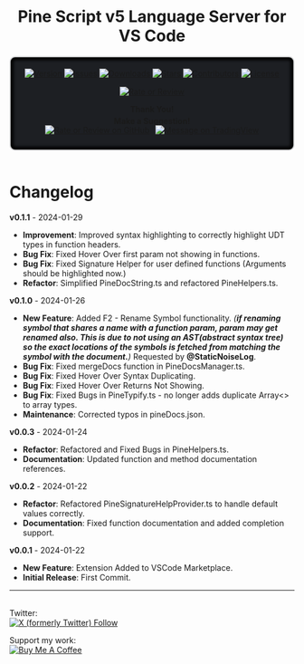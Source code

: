 <h1 align="center">Pine Script v5 Language Server for VS Code</h1>

<div style="background-color: #1d1f23; padding: 20px; text-align: center; border: 2px solid #d3d4d5; border-radius: 10px; box-shadow: inset 0px 0px 5px 5px black;">
  <div style="margin-bottom: 15px;">
    <a href="https://github.com/FFriZ/Pine-Script-v5-VS-Code" target="_blank"><img src="https://img.shields.io/github/package-json/v/FFriZ/Pine-Script-v5-VS-Code?color=green&style=flat-square" alt="Version"></a>
    <a href="https://github.com/FFriZ/Pine-Script-v5-VS-Code/issues" target="_blank"><img src="https://img.shields.io/github/issues/FFriZ/Pine-Script-v5-VS-Code?style=flat-square" alt="Issues"></a>
    <a href="#" target="_blank"><img src="https://img.shields.io/visual-studio-marketplace/i/frizlabz.pinescript-v5-vscode?color=blue&style=flat-square" alt="Downloads"></a>
    <a href="https://github.com/FFriZ/Pine-Script-v5-VS-Code/stargazers" target="_blank"><img src="https://img.shields.io/github/stars/FFriZ/Pine-Script-v5-VS-Code?color=green&style=flat-square" alt="Stars"></a>
    <a href="https://github.com/FFriZ/Pine-Script-v5-VS-Code/graphs/contributors" target="_blank"><img src="https://img.shields.io/github/contributors/FFriZ/Pine-Script-v5-VS-Code?color=green&style=flat-square" alt="Contributors"></a>
    <a href="https://github.com/FFriZ/Pine-Script-v5-VS-Code/blob/master/LICENSE" target="_blank"><img src="https://img.shields.io/github/license/FFriZ/Pine-Script-v5-VS-Code?color=magenta&style=flat-square" alt="License"></a>
  </div>
  <a href="https://marketplace.visualstudio.com/items?itemName=frizLabz.pinescript-v5-vscode&ssr=false#review-details" target="_blank"><img src="https://img.shields.io/badge/⭐⭐⭐⭐⭐-Leave_a_Rating_or_Review-brightgreen?style=flat-square" alt="Rate or Review"></a>
  <p><b>Thank You!</p>
  <p style="margin-top: -10px">Make a Suggestion!</b></p>
<div style="display: flex; justify-content: center; align-items: center; margin-top: -20px">
  <!-- GitHub Rating or Review Badge -->
  <a href="https://github.com/FFriZ/Pine-Script-v5-VS-Code/issues" target="_blank">
    <img src="https://img.shields.io/badge/GitHub-Here-white?style=flat-square" alt="Rate or Review on GitHub">
  </a>

  <span style="margin: 0px 5px;"></span>

  <!-- TradingView Profile Badge -->
  <a href="https://www.tradingview.com/u/FFriZz/" target="_blank">
    <img src="https://img.shields.io/badge/TradingView-Message Me-white?style=flat-square" alt="Message on TradingView">
  </a>
</div>



</div>
<br>

  
# Changelog

**v0.1.1** - 2024-01-29
- **Improvement**: Improved syntax highlighting to correctly highlight UDT types in function headers.
- **Bug Fix**: Fixed Hover Over first param not showing in functions.
- **Bug Fix**: Fixed Signature Helper for user defined functions (Arguments should be highlighted now.)
- **Refactor**: Simplified PineDocString.ts and refactored PineHelpers.ts.

**v0.1.0** - 2024-01-26
- **New Feature**: Added F2 - Rename Symbol functionality. *(**if renaming symbol that shares a name with a function param, param may get renamed also. This is due to not using an AST(abstract syntax tree) so the exact locations of the symbols is fetched from matching the symbol with the document.**)* 
Requested by **@StaticNoiseLog**.
- **Bug Fix**: Fixed mergeDocs function in PineDocsManager.ts.
- **Bug Fix**: Fixed Hover Over Syntax Duplicating.
- **Bug Fix**: Fixed Hover Over Returns Not Showing.
- **Bug Fix**: Fixed Bugs in PineTypify.ts - no longer adds duplicate Array<> to array types.
- **Maintenance**: Corrected typos in pineDocs.json.

**v0.0.3** - 2024-01-24
- **Refactor**: Refactored and Fixed Bugs in PineHelpers.ts.
- **Documentation**: Updated function and method documentation references.

**v0.0.2** - 2024-01-22
- **Refactor**: Refactored PineSignatureHelpProvider.ts to handle default values correctly.
- **Documentation**: Fixed function documentation and added completion support. 

**v0.0.1** - 2024-01-22
- **New Feature**: Extension Added to VSCode Marketplace.
- **Initial Release**: First Commit.

---  
\
Twitter:  
[![X (formerly Twitter) Follow](https://img.shields.io/twitter/follow/FrizLabz)](https://twitter.com/FrizLabz)

Support my work:  
[![Buy Me A Coffee](https://cdn.buymeacoffee.com/buttons/default-orange.png)](https://www.buymeacoffee.com/frizlabz)

